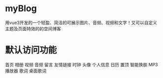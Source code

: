 # myBlog
用vue3开发的一个轻盈、简洁的可展示图片、音频、视频和文字！又可以自定义主题及页面特效的的空间博客
# 默认访问功能
首页
相册
视频
音频
留言
友情链接
时钟
头像
个人信息
日历
置顶
智能换肤
MP3播放器
歌词
桌面歌词

